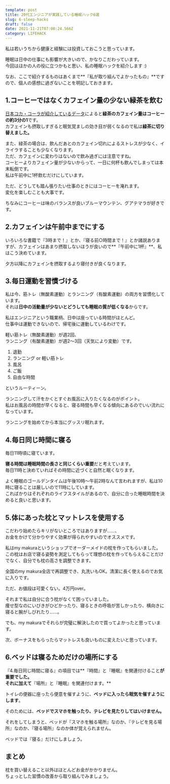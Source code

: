 ```yaml
---
template: post
title: 20代エンジニアが実践している睡眠ハック6選
slug: 6-sleep-hacks
draft: false
date: 2021-11-21T07:00:24.566Z
category: LIFEHACK
---
```

私は若いうちから健康と経験には投資しておこうと思っています。

睡眠は日中の仕事にも影響が大きいので、かなりこだわっています。\
今回はほかの人の役に立つかもと思い、私の睡眠ハックを紹介します :)

なお、ここで紹介するものはあくまで**『私が取り組んでよかったもの』**ですので、個人の感想に過ぎないことを明記しておきます。

## 1.コーヒーではなくカフェイン量の少ない緑茶を飲む

[日本コカ・コーラが紹介しているデータ](https://j.cocacola.co.jp/info/faq/detail.htm?faq=19112)によると**緑茶のカフェイン量はコーヒーの約3分の1**です。　\
カフェインも摂取しすぎると眠気覚ましの効き目が弱くなるので私は**緑茶に切り替えました。**

また、緑茶の場合は、飲んだあとのカフェイン切れによるストレスが少なく、イライラすることも少なくなります。\
ただ、カフェインに変わりはないので飲み過ぎには注意ですね。\
コーヒーよりカフェイン量が少ないからって、一日に何杯も飲んでしまっては本末転倒です。　  
私は午前中に1杯飲むだけにしています。  

ただ、どうしても踏ん張りたい仕事のときにはコーヒーを淹れます。  \
変化を楽しむことも大事です。

ちなみにコーヒーは味のバランスが良いブルーマウンテン、グアテマラが好きです。  

## 2.カフェインは午前中までにする

いろいろな書籍で『3時まで！』とか、『寝る前○時間まで！』とか諸説ありますが、カフェインはあまり摂取しないほうが良いので**『午前中に1杯』**、私はこう決めています。  

夕方以降にカフェインを摂取するより寝付きが良くなります。  

## 3.毎日運動を習慣づける

私は今、筋トレ（無酸素運動）とランニング（有酸素運動）の両方を習慣化しています。\
それは**日中の活動量が少ないとどうしても睡眠の質が低くなる**からです。  

私はエンジニアという職業柄、日中は座っている時間がほとんど。\
仕事中は運動できないので、帰宅後に運動しているわけです。   

軽い筋トレ（無酸素運動）が週2回、\
ランニング（有酸素運動）が週2〜3回（天気により変動）です。  

1. 退勤
2. ランニング or 軽い筋トレ
3. 風呂
4. ご飯
5. 自由な時間  

というルーティーン。　　

ランニングして汗をかくとすぐお風呂に入りたくなるのがポイント。\
私はお風呂の時間が早くなると、寝る時間も早くなる傾向にあるのでいい流れになっています。　　

ランニングを始めてから本当にグッスリ眠れます。  

## 4.毎日同じ時間に寝る

毎日11時頃に寝ています。  

**寝る時間は睡眠時間の長さと同じくらい重要**だと考えています。\
毎日11時と決めていればその時間に近づくと自然と眠くなります。  

よく睡眠のゴールデンタイムは午後10時〜午前2時なんて言われますが、私は10時に寝ることは厳しいので11時にしています。  \
こればかりはそれぞれのライフスタイルがあるので、自分に合った睡眠時間を決めると良いと思います。

## 5.体にあった枕とマットレスを使用する

こだわり始めたらキリがないところではありますが……、\
お金をかけて分かりやすく効果が得られやすいのでオススメです。  

私はmy makuraというショップでオーダーメイドの枕を作ってもらいました。\
この枕はお店で寝る姿勢を測定してもらって理想の枕を作ってもらえることだけでなく、自分でも枕の高さを調整できます。  

全国のmy makura全店で再調整でき、丸洗いもOK。清潔に長く使えるのでお気に入りです。

ただ、お値段は可愛くない。4万円over。  

それまで私は自分に合う枕がなくて困っていました。\
痩せ型なのにいびきがひどかったり、寝るときの呼吸が苦しかったり、横向きに寝ると腕がしびれたり......。　　

でも、my makuraでそれらが完璧に解決したので買ってよかったと思っています。  

次、ボーナスをもらったらマットレスも良いものに変えたいと思っています。

## 6.ベッドは寝るためだけの場所にする

『4.毎日同じ時間に寝る』の項目では**『時間』と『睡眠』を関連付けること**が重要でした。\
それに加えて**『場所』と『睡眠』を関連付けます。**  

トイレの便器に座ったら便意を催すように、**ベッドに入ったら眠気を催すようにします**。  

そのためには、**ベッドでスマホを触ったり、テレビを見たりしてはいけません。**  

それをしてしまうと、ベッドが『スマホを触る場所』なのか、『テレビを見る場所』なのか、『寝る場所』なのか体が覚えられません。  

ベッドでは『寝る』だけにしましょう。

## まとめ

枕を買い替えること以外はほとんどお金がかかりません。\
ちょっとした習慣の改善から取り組んでみましょう。